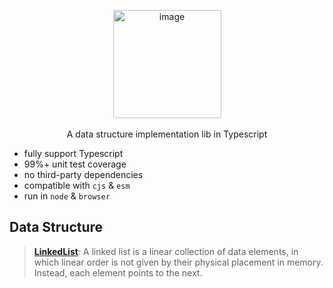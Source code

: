 <p align="center">

<img width="173" alt="image" src="https://user-images.githubusercontent.com/102238922/195514422-d31b5002-94ef-45cd-b14d-e4899690c8d0.png">

<br>
<br>
A data structure implementation lib in Typescript
</p>

- fully support Typescript
- 99%+ unit test coverage
- no third-party dependencies
- compatible with `cjs` & `esm`
- run in `node` & `browser`

## Data Structure

> **[LinkedList](/packages/linked-list/)**: A linked list is a linear collection of data elements, in which linear order is not given by their physical placement in memory. Instead, each element points to the next.
